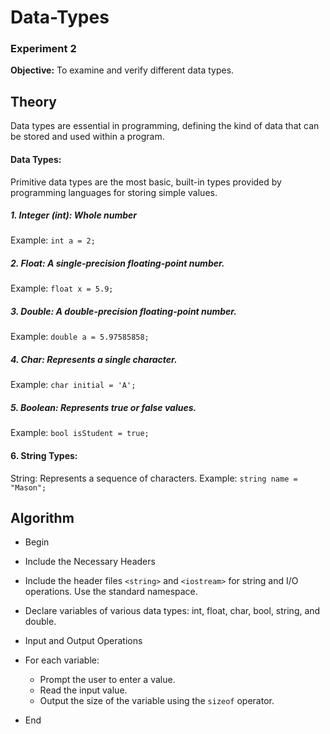 # Data-Types

### Experiment 2
**Objective:**
To examine and verify different data types.

## Theory
Data types are essential in programming, defining the kind of data that can be stored and used within a program.

#### Data Types:
Primitive data types are the most basic, built-in types provided by programming languages for storing simple values.

##### 1. Integer (int): Whole number
Example: `int a = 2;`

##### 2. Float: A single-precision floating-point number.
Example: `float x = 5.9;`

##### 3. Double: A double-precision floating-point number.
Example: `double a = 5.97585858;`

##### 4. Char: Represents a single character.
Example: `char initial = 'A';`

##### 5. Boolean: Represents true or false values.
Example: `bool isStudent = true;`

#### 6. String Types:
String: Represents a sequence of characters.
Example: `string name = "Mason";`

## Algorithm

* Begin

* Include the Necessary Headers

* Include the header files `<string>` and `<iostream>` for string and I/O operations. Use the standard namespace.

* Declare variables of various data types: int, float, char, bool, string, and double.

* Input and Output Operations

* For each variable:
  - Prompt the user to enter a value.
  - Read the input value.
  - Output the size of the variable using the `sizeof` operator.

* End
